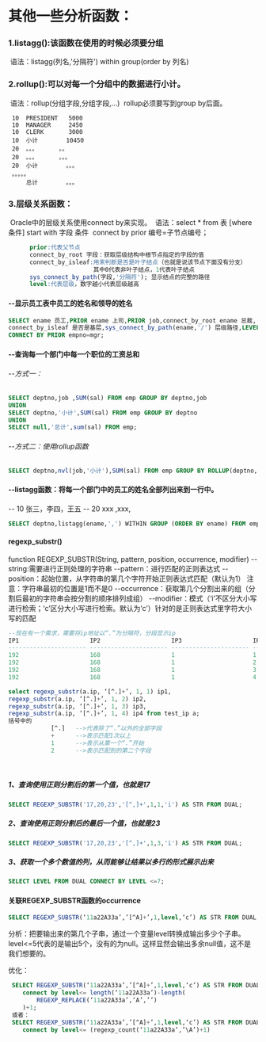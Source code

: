 # 其他一些分析函数：

### 1.listagg():该函数在使用的时候必须要分组

​       语法：listagg(列名,'分隔符') within group(order by 列名)

### 2.rollup():可以对每一个分组中的数据进行小计。

​       语法：rollup(分组字段,分组字段,...)
​       rollup必须要写到group by后面。

     10  PRESIDENT   5000
     10  MANAGER     2450
     10  CLERK       3000
     10  小计        10450 
     20  。。。      。。
     20  。。。      。。。
     20  小计        。。。
     。。。。。
         总计        。。。    

###    3.层级关系函数：

​      Oracle中的层级关系使用connect by来实现。
​      语法：select *  from 表 [where 条件] start with 字段 条件
​            connect by prior 编号=子节点编号；

```sql
      prior:代表父节点
      connect_by_root 字段：获取层级结构中根节点指定的字段的值  
      connect_by_isleaf:用来判断是否是叶子结点（也就是说该节点下面没有分支）
                        其中0代表非叶子结点，1代表叶子结点
      sys_connect_by_path(字段,'分隔符'); 显示结点的完整的路径
      level:代表层级，数字越小代表层级越高
```



#### --显示员工表中员工的姓名和领导的姓名

```sql
SELECT ename 员工,PRIOR ename 上司,PRIOR job,connect_by_root ename 总裁,
connect_by_isleaf 是否是基层,sys_connect_by_path(ename,'/') 层级路径,LEVEL 层级 FROM emp START WITH mgr IS NULL
CONNECT BY PRIOR empno=mgr;
```



#### --查询每一个部门中每一个职位的工资总和

###### --方式一：

```sql
SELECT deptno,job ,SUM(sal) FROM emp GROUP BY deptno,job
UNION
SELECT deptno,'小计',SUM(sal) FROM emp GROUP BY deptno
UNION
SELECT null,'总计',sum(sal) FROM emp;
```



###### --方式二：使用rollup函数

```sql
SELECT deptno,nvl(job,'小计'),SUM(sal) FROM emp GROUP BY ROLLUP(deptno,job);
```



#### --listagg函数：将每一个部门中的员工的姓名全部列出来到一行中。

--   10     张三，李四，王五
--   20     xxx ,xxx,

```sql
SELECT deptno,listagg(ename,',') WITHIN GROUP (ORDER BY ename) FROM emp GROUP BY deptno;
```





#### regexp_substr()

function REGEXP_SUBSTR(String, pattern, position, occurrence, modifier)
 	--string:需要进行正则处理的字符串
 	--pattern：进行匹配的正则表达式
 	--position：起始位置，从字符串的第几个字符开始正则表达式匹配（默认为1） 注意：字符串最初的位置是1而不是0
 	--occurrence：获取第几个分割出来的组（分割后最初的字符串会按分割的顺序排列成组）
 	--modifier：模式（‘i’不区分大小写进行检索；‘c’区分大小写进行检索。默认为’c’）针对的是正则表达式里字符大小写的匹配





```sql
--现在有一个需求，需要将ip地址以“.”为分隔符，分段显示ip
IP1                    IP2                    IP3                    IP4
---------------------- ---------------------- ---------------------- -----
192                    168                    1                      1
192                    168                    1                      2
192                    168                    1                      3
192                    168                    1                      4

select regexp_substr(a.ip, ‘[^.]+’, 1, 1) ip1,
regexp_substr(a.ip, ‘[^.]+’, 1, 2) ip2,
regexp_substr(a.ip, ‘[^.]+’, 1, 3) ip3,
regexp_substr(a.ip, ‘[^.]+’, 1, 4) ip4 from test_ip a;
括号中的
     		[^.]   -->代表除了“.”以外的全部字段
     		+      -->表示匹配1次以上
            1      -->表示从第一个“.”开始
            2      -->表示匹配到的第二个字段
```

​     

##### 1、查询使用正则分割后的第一个值，也就是17

```sql
SELECT REGEXP_SUBSTR('17,20,23','[^,]+',1,1,'i') AS STR FROM DUAL;
```

  

##### 2、查询使用正则分割后的最后一个值，也就是23

```sql
SELECT REGEXP_SUBSTR('17,20,23','[^,]+',1,3,'i') AS STR FROM DUAL;  
```



##### 3、获取一个多个数值的列，从而能够让结果以多行的形式展示出来

```sql
SELECT LEVEL FROM DUAL CONNECT BY LEVEL <=7;  
```



#### 关联REGEXP_SUBSTR函数的occurrence

```sql
SELECT REGEXP_SUBSTR(‘11a22A33a’,’[^A]+’,1,level,‘c’) AS STR FROM DUAL connect by level<=5;
```

 分析：把要输出来的第几个子串，通过一个变量level转换成输出多少个子串。level<=5代表的是输出5个，没有的为null。这样显然会输出多余null值，这不是我们想要的。

优化：

```sql
 SELECT REGEXP_SUBSTR(‘11a22A33a’,’[^A]+’,1,level,‘c’) AS STR FROM DUAL 
 	connect by level<= length(‘11a22A33a’)-length(
        REGEXP_REPLACE(‘11a22A33a’,‘A’,’’)
    )+1;
 或者：
 SELECT REGEXP_SUBSTR(‘11a22A33a’,’[^A]+’,1,level,‘c’) AS STR FROM DUAL 
 	connect by level<= (regexp_count(‘11a22A33a’,’\A’)+1)
```


